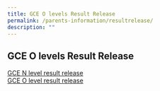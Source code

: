 ```yaml
---
title: GCE O levels Result Release
permalink: /parents-information/resultrelease/
description: ""
---
```

## GCE O levels Result Release

[GCE N level result release]("/files/2022%20N-Level%20Results%20Release%20Info%20Slides%20to%20Students.pdf")<br>
[GCE O level result release]("/files/2022%20O-Level%20Results%20Release%20Info%20Slides%20to%20Students.pdf")
